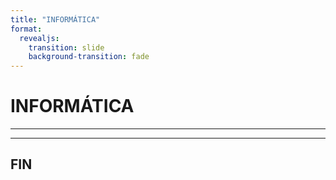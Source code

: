 ```yaml
---
title: "INFORMÁTICA"
format:
  revealjs:
    transition: slide
    background-transition: fade
---
```


# **INFORMÁTICA**

---



---

## **FIN**